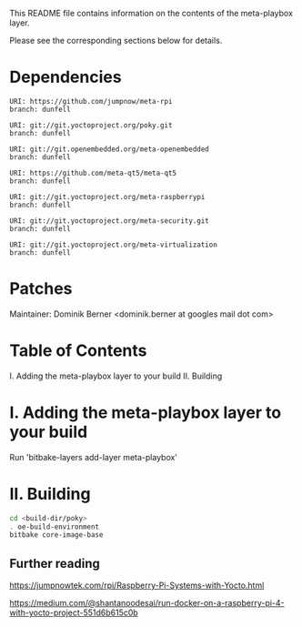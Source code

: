 This README file contains information on the contents of the meta-playbox layer.

Please see the corresponding sections below for details.

Dependencies
============


    URI: https://github.com/jumpnow/meta-rpi
    branch: dunfell

    URI: git://git.yoctoproject.org/poky.git
    branch: dunfell

    URI: git://git.openembedded.org/meta-openembedded
    branch: dunfell

    URI: https://github.com/meta-qt5/meta-qt5
    branch: dunfell

    URI: git://git.yoctoproject.org/meta-raspberrypi
    branch: dunfell

    URI: git://git.yoctoproject.org/meta-security.git
    branch: dunfell

    URI: git://git.yoctoproject.org/meta-virtualization
    branch: dunfell

Patches
=======

Maintainer: Dominik Berner <dominik.berner at googles mail dot com>

Table of Contents
=================

  I. Adding the meta-playbox layer to your build
 II. Building


I. Adding the meta-playbox layer to your build
=================================================

Run 'bitbake-layers add-layer meta-playbox'

II. Building
============

```bash
cd <build-dir/poky>
. oe-build-environment
bitbake core-image-base
```

## Further reading

https://jumpnowtek.com/rpi/Raspberry-Pi-Systems-with-Yocto.html

https://medium.com/@shantanoodesai/run-docker-on-a-raspberry-pi-4-with-yocto-project-551d6b615c0b